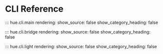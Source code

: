 # CLI Reference

::: hue.cli.main
    rendering:
      show_source: false
      show_category_heading: false

::: hue.cli.bridge
    rendering:
      show_source: false
      show_category_heading: false

::: hue.cli.light
    rendering:
      show_source: false
      show_category_heading: false
